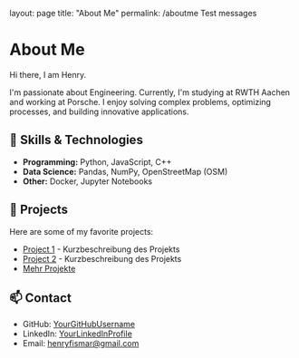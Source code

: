 layout: page
title: "About Me"
permalink: /aboutme
Test messages

# About Me

Hi there, I am Henry.


I'm passionate about Engineering. Currently, I'm studying at RWTH Aachen and working at Porsche. I enjoy solving complex problems, optimizing processes, and building innovative applications.

## 🔧 Skills & Technologies
- **Programming:** Python, JavaScript, C++
- **Data Science:** Pandas, NumPy, OpenStreetMap (OSM)
- **Other:** Docker, Jupyter Notebooks

## 🚀 Projects
Here are some of my favorite projects:
- [Project 1](#) - Kurzbeschreibung des Projekts
- [Project 2](#) - Kurzbeschreibung des Projekts
- [Mehr Projekte](projects.html)

## 📫 Contact
- GitHub: [YourGitHubUsername](https://github.com/YourGitHubUsername)
- LinkedIn: [YourLinkedInProfile](https://linkedin.com/in/YourLinkedInProfile)
- Email: henryfismar@gmail.com
